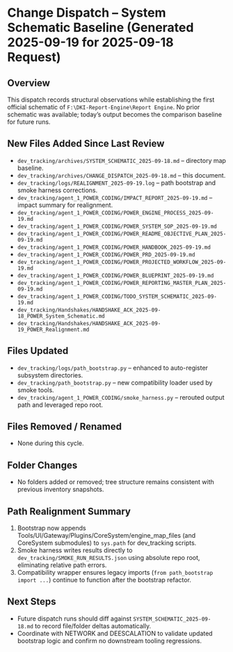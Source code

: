 ﻿# Change Dispatch – System Schematic Baseline (Generated 2025-09-19 for 2025-09-18 Request)

## Overview
This dispatch records structural observations while establishing the first official schematic of `F:\DKI-Report-Engine\Report Engine`. No prior schematic was available; today’s output becomes the comparison baseline for future runs.

## New Files Added Since Last Review
- `dev_tracking/archives/SYSTEM_SCHEMATIC_2025-09-18.md` – directory map baseline.
- `dev_tracking/archives/CHANGE_DISPATCH_2025-09-18.md` – this document.
- `dev_tracking/logs/REALIGNMENT_2025-09-19.log` – path bootstrap and smoke harness corrections.
- `dev_tracking/agent_1_POWER_CODING/IMPACT_REPORT_2025-09-19.md` – impact summary for realignment.
- `dev_tracking/agent_1_POWER_CODING/POWER_ENGINE_PROCESS_2025-09-19.md`
- `dev_tracking/agent_1_POWER_CODING/POWER_SYSTEM_SOP_2025-09-19.md`
- `dev_tracking/agent_1_POWER_CODING/POWER_README_OBJECTIVE_PLAN_2025-09-19.md`
- `dev_tracking/agent_1_POWER_CODING/POWER_HANDBOOK_2025-09-19.md`
- `dev_tracking/agent_1_POWER_CODING/POWER_PRD_2025-09-19.md`
- `dev_tracking/agent_1_POWER_CODING/POWER_PROJECTED_WORKFLOW_2025-09-19.md`
- `dev_tracking/agent_1_POWER_CODING/POWER_BLUEPRINT_2025-09-19.md`
- `dev_tracking/agent_1_POWER_CODING/POWER_REPORTING_MASTER_PLAN_2025-09-19.md`
- `dev_tracking/agent_1_POWER_CODING/TODO_SYSTEM_SCHEMATIC_2025-09-19.md`
- `dev_tracking/Handshakes/HANDSHAKE_ACK_2025-09-18_POWER_System_Schematic.md`
- `dev_tracking/Handshakes/HANDSHAKE_ACK_2025-09-19_POWER_Realignment.md`

## Files Updated
- `dev_tracking/logs/path_bootstrap.py` – enhanced to auto-register subsystem directories.
- `dev_tracking/path_bootstrap.py` – new compatibility loader used by smoke tools.
- `dev_tracking/agent_1_POWER_CODING/smoke_harness.py` – rerouted output path and leveraged repo root.

## Files Removed / Renamed
- None during this cycle.

## Folder Changes
- No folders added or removed; tree structure remains consistent with previous inventory snapshots.

## Path Realignment Summary
1. Bootstrap now appends Tools/UI/Gateway/Plugins/CoreSystem/engine_map_files (and CoreSystem submodules) to `sys.path` for dev_tracking scripts.
2. Smoke harness writes results directly to `dev_tracking/SMOKE_RUN_RESULTS.json` using absolute repo root, eliminating relative path errors.
3. Compatibility wrapper ensures legacy imports (`from path_bootstrap import ...`) continue to function after the bootstrap refactor.

## Next Steps
- Future dispatch runs should diff against `SYSTEM_SCHEMATIC_2025-09-18.md` to record file/folder deltas automatically.
- Coordinate with NETWORK and DEESCALATION to validate updated bootstrap logic and confirm no downstream tooling regressions.
